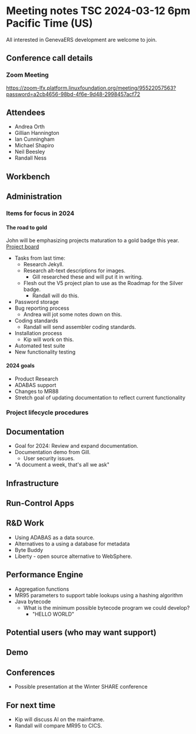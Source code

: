 # Meeting notes TSC 2024-03-12 6pm Pacific Time (US)
All interested in GenevaERS development are welcome to join.
## Conference call details
### Zoom Meeting
https://zoom-lfx.platform.linuxfoundation.org/meeting/95522057563?password=a2cb4656-98bd-4f6e-9d48-2998457acf72
## Attendees 
- Andrea Orth 
- Gillian Hannington 
- Ian Cunningham
- Michael Shapiro
- Neil Beesley 
- Randall Ness
<!-- 
- Bob McCormack 
- Eugene Morrow 
- Kip Twitchell 
- Jeff Horner 
-->
## Workbench
  
## Administration

### Items for focus in 2024

#### The road to gold

John will be emphasizing projects maturation to a gold badge this year.
[Project board](https://github.com/orgs/genevaers/projects/8/views/2)

- Tasks from last time: 
  - Research Jekyll.
  - Research alt-text descriptions for images.
    - Gill researched these and will put it in writing.
  - Flesh out the V5 project plan to use as the Roadmap for the Silver badge.
    - Randall will do this.
- Password storage
- Bug reporting process
  - Andrea will jot some notes down on this.
- Coding standards
  - Randall will send assembler coding standards.
- Installation process
  - Kip will work on this.
- Automated test suite
- New functionality testing
  
#### 2024 goals

- Product Research
- ADABAS support
- Changes to MR88
- Stretch goal of updating documentation to reflect current functionality

### Project lifecycle procedures
## Documentation
- Goal for 2024: Review and expand documentation.
- Documentation demo from Gill. 
  - User security issues.
- "A document a week, that's all we ask" 
## Infrastructure
## Run-Control Apps
## R&D Work
- Using ADABAS as a data source.  
- Alternatives to a using a database for metadata
- Byte Buddy 
- Liberty - open source alternative to WebSphere.
## Performance Engine
- Aggregation functions
- MR95 parameters to support table lookups using a hashing algorithm  
- Java bytecode 
  - What is the minimum possible bytecode program we could develop?
    - "HELLO WORLD"
## Potential users (who may want support)
## Demo
## Conferences 
- Possible presentation at the Winter SHARE conference 
## For next time 
- Kip will discuss AI on the mainframe.
- Randall will compare MR95 to CICS. 
